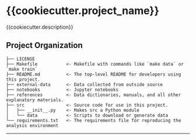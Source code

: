{{cookiecutter.project_name}}
==============================

{{cookiecutter.description}}

Project Organization
------------

    ├── LICENSE
    ├── Makefile           <- Makefile with commands like `make data` or `make train`
    ├── README.md          <- The top-level README for developers using this project.
    ├── external-data      <- Data collected from outside source
    ├── notebooks          <- Jupyter notebooks
    ├── references         <- Data dictionaries, manuals, and all other explanatory materials.
    ├── src                <- Source code for use in this project.
    │   ├── __init__.py    <- Makes src a Python module
    │   └── data           <- Scripts to download or generate data
    └── requirements.txt   <- The requirements file for reproducing the analysis environment


--------


